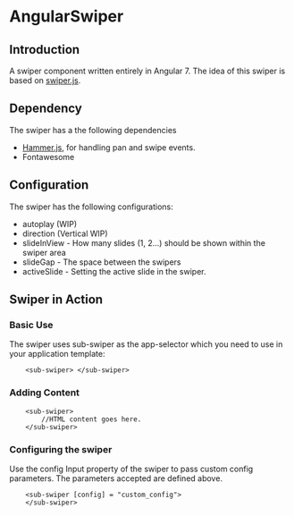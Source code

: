 # AngularSwiper

## Introduction
A swiper component written entirely in Angular 7. The idea of this swiper is based on [swiper.js](https://idangero.us/swiper). 

## Dependency
The swiper has a the following dependencies 
 - [Hammer.js](https://hammerjs.github.io/), for handling pan and swipe events.
  - Fontawesome

## Configuration
The swiper has the following configurations:

 - autoplay (WIP)
 - direction (Vertical WIP) 
 - slideInView - How many slides (1, 2...) should be shown within the swiper area
 - slideGap - The space between the swipers
 - activeSlide - Setting the active slide in the swiper.

## Swiper in Action

### Basic Use
The swiper uses sub-swiper as the app-selector which you need to use in your application template:

```
    <sub-swiper> </sub-swiper>
```

### Adding Content

```
    <sub-swiper>
        //HTML content goes here. 
    </sub-swiper>
```

### Configuring the swiper

Use the config Input property of the swiper to pass custom config parameters. The parameters accepted are defined above.

```
    <sub-swiper [config] = "custom_config">
    </sub-swiper>
```
